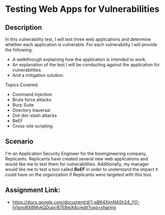 <h1>Testing Web Apps for Vulnerabilities</h1>

<h2>Description</h2>
In this vulnerability test, I will test three web applications and determine whether each application is vulnerable. For each vulnerability I will provide the following:

- A walkthrough explaining how the application is intended to work.
- An explanation of the test I will be conducting against the application for vulnerabilities.
- And a mitigation solution. 

Topics Covered:
- Command Injection
- Brute force attacks
- Burp Suite
- Directory traversal
- Dot-dot-slash attacks
- BeEF
- Cross-site scripting


<h2>Scenario</h2>
I'm an Application Security Engineer for the bioengineering company, Replicants. Replicants have created several new web applications and would like me to test them for vulnerabilities. Additionally, my manager would like me to test a tool called <i><b>BeEF</b></i> in order to understand the impact it could have on the organization if Replicants were targeted with this tool. 

<h2>Assignment Link:</h2>

- https://docs.google.com/document/d/1-pB64XjmNA5h24_YO-hi1snoRXBMvkQDupcB7EBwX4c/edit?usp=sharing

